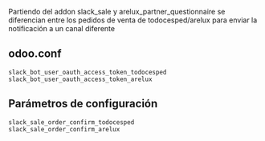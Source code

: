 Partiendo del addon slack_sale y arelux_partner_questionnaire se diferencian entre los pedidos de venta de todocesped/arelux para enviar la notificación a un canal diferente

## odoo.conf
```
slack_bot_user_oauth_access_token_todocesped
slack_bot_user_oauth_access_token_arelux
```

## Parámetros de configuración
```
slack_sale_order_confirm_todocesped
slack_sale_order_confirm_arelux
``` 
